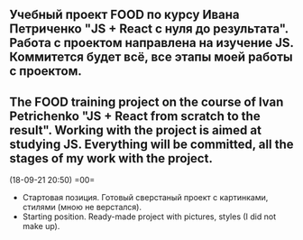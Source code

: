 Учебный проект FOOD по курсу Ивана Петриченко "JS + React с нуля до результата".
Работа с проектом направлена на изучение JS. Коммитется будет всё, все этапы моей работы с проектом.
-----
The FOOD training project on the course of Ivan Petrichenko "JS + React from scratch to the result".
Working with the project is aimed at studying JS. Everything will be committed, all the stages of my work with the project.
-----




(18-09-21 20:50) =00=
- Стартовая позиция. Готовый сверстаный проект с картинками, стилями (мною не верстался).
- Starting position. Ready-made project with pictures, styles (I did not make up).
